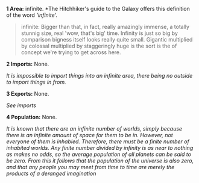 **1 Area:** infinite.
*The Hitchhiker's guide to the Galaxy offers this definition of the word *'infinite'.*

> infinite:  Bigger than that, in fact, really amazingly immense, a totally stunnig size, real 'wow, that's big' time. Infinity is just so big by comparison bigness itself looks really quite small. Gigantic multiplied by colossal multiplied by staggeringly huge is the sort is the of concept we're trying to get across here.

**2 Imports:** None.

*It is impossible to import things into an infinite area, there being no outside to import things in from.*

**3 Exports:** None.

*See imports*

**4 Population:** None.

*It is known that there are an infinite number of worlds, simply because there is an infinite amount of space for them to be in. However, not everyone of them is inhabied. Therefore, there must be a finite number of inhabited worlds. Any finite number divided by infinity is as near to nothing as makes no odds, so the average population of all planets can be said to be zero. From this it follows that the population of the universe is also zero, and that any people you may meet from time to time are merely the products of a deranged imagination*
